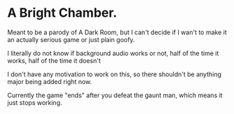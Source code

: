 # A Bright Chamber.
Meant to be a parody of A Dark Room, but I can't decide if I wan't to make it an actually serious game or just plain goofy.

I literally do not know if background audio works or not, half of the time it works, half of the time it doesn't

I don't have any motivation to work on this, so there shouldn't be anything major being added right now.

Currently the game "ends" after you defeat the gaunt man, which means it just stops working.
